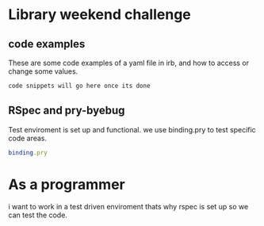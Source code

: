 # Library weekend challenge

## code examples

These are some code examples of a yaml file in irb, and how to access or change some values.
```ruby
code snippets will go here once its done
```
## RSpec and pry-byebug

Test enviroment is set up and functional.
we use binding.pry to test specific code areas.
```ruby
binding.pry
```
# As a programmer 
i want to work in a test driven enviroment
thats why rspec is set up so we can test the code.
